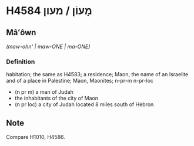 # H4584 מָעוֹן / מעון

## Mâʻôwn

_(maw-ohn' | maw-ONE | ma-ONE)_

### Definition

habitation; the same as H4583; a residence; Maon, the name of an Israelite and of a place in Palestine; Maon, Maonites; n-pr-m n-pr-loc

- (n pr m) a man of Judah
- the inhabitants of the city of Maon
- (n pr loc) a city of Judah located 8 miles south of Hebron

## Note

Compare H1010, H4586.
